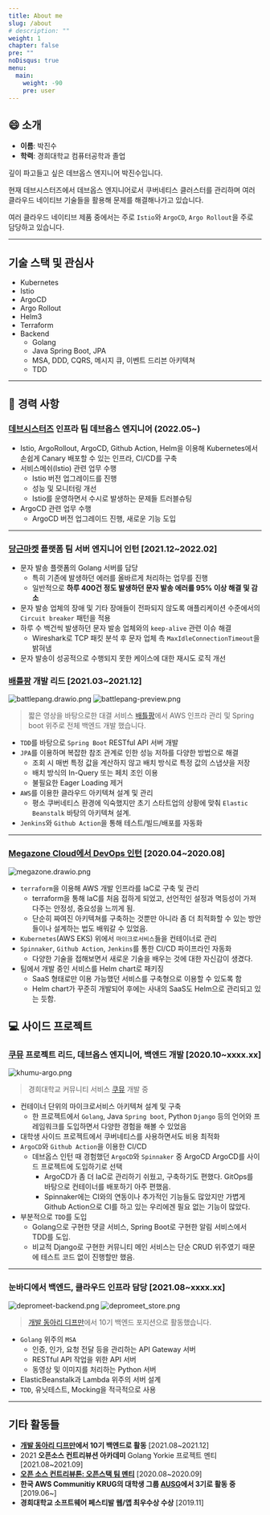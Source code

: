 ```yaml
---
title: About me
slug: /about
# description: "" 
weight: 1
chapter: false
pre: ""
noDisqus: true
menu:
  main: 
    weight: -90
    pre: user
---
```


## 😄 소개

* **이름**: 박진수
* **학력**: 경희대학교 컴퓨터공학과 졸업

깊이 파고들고 싶은 데브옵스 엔지니어 박진수입니다.

현재 데브시스터즈에서 데브옵스 엔지니어로서 쿠버네티스 클러스터를 관리하며 여러 클라우드 네이티브 기술들을 활용해 문제를 해결해나가고 있습니다.

여러 클라우드 네이티브 제품 중에서는 주로 `Istio`와 `ArgoCD`, `Argo Rollout`을 주로 담당하고 있습니다.

---

## 기술 스택 및 관심사

* Kubernetes
* Istio
* ArgoCD
* Argo Rollout
* Helm3
* Terraform
* Backend
  * Golang
  * Java Spring Boot, JPA
  * MSA, DDD, CQRS, 메시지 큐, 이벤트 드리븐 아키텍쳐
  * TDD

---

## 💼 경력 사항

### [데브시스터즈]() 인프라 팀 데브옵스 엔지니어 (2022.05~)

- Istio, ArgoRollout, ArgoCD, Github Action, Helm을 이용해 Kubernetes에서 손쉽게 Canary 배포할 수 있는 인프라, CI/CD를 구축
- 서비스메쉬(Istio) 관련 업무 수행
  - Istio 버전 업그레이드를 진행
  - 성능 및 모니터링 개선
  - Istio를 운영하면서 수시로 발생하는 문제들 트러블슈팅
- ArgoCD 관련 업무 수행
  - ArgoCD 버전 업그레이드 진행, 새로운 기능 도입

---

### [당근마켓](https://www.daangn.com/) 플랫폼 팀 서버 엔지니어 인턴 [2021.12~2022.02]

- 문자 발송 플랫폼의 Golang 서버를 담당
  - 특히 기존에 발생하던 에러를 올바르게 처리하는 업무를 진행
  - 일반적으로 **하루 400건 정도 발생하던 문자 발송 에러를 95% 이상 해결 및 감소**
- 문자 발송 업체의 장애 및 기타 장애들이 전파되지 않도록 애플리케이션 수준에서의 `Circuit breaker` 패턴을 적용
- 하루 수 백건씩 발생하던 문자 발송 업체와의 `keep-alive` 관련 이슈 해결
  - Wireshark로 TCP 패킷 분석 후 문자 업체 측 `MaxIdleConnectionTimeout`을 밝혀냄
- 문자 발송이 성공적으로 수행되지 못한 케이스에 대한 재시도 로직 개선

### [배틀팡](https://battlepang.com) 개발 리드 [2021.03~2021.12]

![battlepang.drawio.png](/media/battlepang.drawio.png)
![battlepang-preview.png](/media/battlepang_preview.png)

> 짧은 영상을 바탕으로한 대결 서비스 [배틀팡](https://battlepang.com)에서 AWS 인프라 관리 및 Spring boot 위주로 전체 백엔드 개발 했습니다.

* `TDD`를 바탕으로 `Spring Boot` RESTful API 서버 개발
* `JPA`를 이용하며 복잡한 참조 관계로 인한 성능 저하를 다양한 방법으로 해결
  * 조회 시 매번 특정 값을 계산하지 않고 배치 방식로 특정 값의 스냅샷을 저장
  * 배치 방식의 In-Query 또는 페치 조인 이용
  * 불필요한 Eager Loading 제거
* `AWS`를 이용한 클라우드 아키텍쳐 설계 및 관리
  * 평소 쿠버네티스 환경에 익숙했지만 초기 스타트업의 상황에 맞춰 `Elastic Beanstalk` 바탕의 아키텍쳐 설계.
* `Jenkins`와 `Github Action`을 통해 테스트/빌드/배포를 자동화

---

### [Megazone Cloud에서 DevOps 인턴](/blog/megazone-cloud/index/) [2020.04~2020.08]

![megazone.drawio.png](/media/megazone.drawio.png)

* `terraform`을 이용해 AWS 개발 인프라를 IaC로 구축 및 관리
  * terraform을 통해 IaC를 처음 접하게 되었고, 선언적인 설정과 멱등성이 가져다주는 안정성, 중요성을 느끼게 됨.
  * 단순히 짜여진 아키텍쳐를 구축하는 것뿐만 아니라 좀 더 최적화할 수 있는 방안들이나 설계하는 법도 배워갈 수 있었음.
* `Kubernetes`(AWS EKS) 위에서 `마이크로서비스`들을 컨테이너로 관리
* `Spinnaker`, `Github Action`, `Jenkins`를 통한 CI/CD 파이프라인 자동화
  * 다양한 기술을 접해보면서 새로운 기술을 배우는 것에 대한 자신감이 생겼다.
* 팀에서 개발 중인 서비스를 Helm chart로 패키징
  * SaaS 형태로만 이용 가능했던 서비스를 구축형으로 이용할 수 있도록 함
  * Helm chart가 꾸준히 개발되어 후에는 사내의 SaaS도 Helm으로 관리되고 있는 듯함.

## 💻 사이드 프로젝트

### [쿠뮤](https://github.com/search?q=topic%3Akhumu+org%3Akhu-dev&type=Repositories) 프로젝트 리드, 데브옵스 엔지니어, 백엔드 개발 [2020.10~xxxx.xx]

![khumu-argo.png](/media/khumu.png)

> 경희대학교 커뮤니티 서비스 [쿠뮤](https://github.com/search?q=topic%3Akhumu+org%3Akhu-dev&type=Repositories) 개발 중

* 컨테이너 단위의 마이크로서비스 아키텍쳐 설계 및 구축
  * 한 프로젝트에서 `Golang`, Java `Spring boot`, Python `Django` 등의 언어와 프레임워크를 도입하면서 다양한 경험을 해볼 수 있었음
* 대학생 사이드 프로젝트에서 쿠버네티스를 사용하면서도 비용 최적화
* `ArgoCD`와 `Github Action`을 이용한 CI/CD
  * 데브옵스 인턴 때 경험했던 `ArgoCD`와 `Spinnaker` 중 ArgoCD ArgoCD를 사이드 프로젝트에 도입하기로 선택
    * ArgoCD가 좀 더 IaC로 관리하기 쉬웠고, 구축하기도 편했다. GitOps를 바탕으로 컨테이너를 배포하기 아주 편했음.
    * Spinnaker에는 CI와의 연동이나 추가적인 기능들도 많았지만 가볍게 Github Action으로 CI를 하고 있는 우리에겐 필요 없는 기능이 많았다.
* 부분적으로 `TDD`를 도입
  * Golang으로 구현한 댓글 서비스, Spring Boot로 구현한 알림 서비스에서 TDD를 도입.
  * 비교적 Django로 구현한 커뮤니티 메인 서비스는 단순 CRUD 위주였기 때문에 테스트 코드 없이 진행할만 했음.

---

### 눈바디에서 백엔드, 클라우드 인프라 담당 [2021.08~xxxx.xx]

![depromeet-backend.png](/media/depromeet-backend.png)
![depromeet_store.png](/media/depromeet_store.png)

> [개발 동아리 디프만](https://www.depromeet.com/)에서 10기 백엔드 포지션으로 활동했습니다.

- `Golang` 위주의 `MSA`
    - 인증, 인가, 요청 전달 등을 관리하는 API Gateway 서버
    - RESTful API 작업을 위한 API 서버
    - 동영상 및 이미지를 처리하는 Python 서버
- ElasticBeanstalk과 Lambda 위주의 서버 설계
- `TDD`, 유닛테스트, Mocking을 적극적으로 사용

---

## 기타 활동들

* **[개발 동아리 디프만](https://www.depromeet.com/)에서 10기 백엔드로 활동** [2021.08~2021.12]
* 2021 **오픈소스 컨트리뷰션 아카데미** Golang Yorkie 프로젝트 멘티 [2021.08~2021.09]
* **[오픈 소스 컨트리뷰톤: 오픈스택 팀 멘티](/experiences/open-source/open-source-contributhon-2020)** [2020.08~2020.09]
* **한국 AWS Communitiy KRUG의 대학생 그룹 [AUSG](https://ausg.me)에서 3기로 활동 중** [2019.06~]
* **경희대학교 소프트웨어 페스티발 웹/앱 최우수상 수상** [2019.11]
